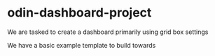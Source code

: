 # odin-dashboard-project
We are tasked to create a dashboard primarily using grid box settings

We have a basic example template to build towards
